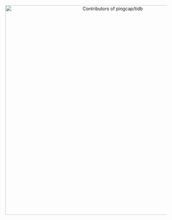 <!-- Copy-paste in your Readme.md file -->

<a href="https://next.ossinsight.io/widgets/official/compose-contributors?repo_id=41986369&limit=200" target="_blank" style="display: block" align="center">
  <picture>
    <source media="(prefers-color-scheme: dark)" srcset="https://next.ossinsight.io/widgets/official/compose-contributors/thumbnail.png?repo_id=41986369&limit=200&image_size=auto&color_scheme=dark" width="655" height="auto">
    <img alt="Contributors of pingcap/tidb" src="https://next.ossinsight.io/widgets/official/compose-contributors/thumbnail.png?repo_id=41986369&limit=200&image_size=auto&color_scheme=light" width="655" height="auto">
  </picture>
</a>

<!-- Made with [OSS Insight](https://ossinsight.io/) -->
